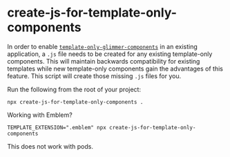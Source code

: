 # create-js-for-template-only-components

In order to enable [`template-only-glimmer-components`](https://guides.emberjs.com/release/configuring-ember/optional-features/#toc_template-only-glimmer-components) in an existing application, a `.js` file needs to be created for any existing template-only components. This will maintain backwards compatibility for existing templates while new template-only components gain the advantages of this feature. This script will create those missing `.js` files for you.

Run the following from the root of your project:

```
npx create-js-for-template-only-components .
```

Working with Emblem?

```
TEMPLATE_EXTENSION=".emblem" npx create-js-for-template-only-components
```

This does not work with pods.